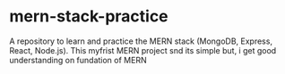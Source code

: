 # mern-stack-practice
A repository to learn and practice the MERN stack (MongoDB, Express, React, Node.js).
This myfrist MERN project snd its simple but, i get good understanding on fundation of MERN
